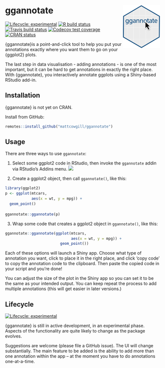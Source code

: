 
<!-- README.md is generated from README.Rmd. Please edit that file -->

# ggannotate <img src='man/figures/ggannotate_hex.png' align='right' height='138.5'/>

<!-- badges: start -->

[![Lifecycle:
experimental](https://img.shields.io/badge/lifecycle-experimental-orange.svg)](https://www.tidyverse.org/lifecycle/#experimental)
[![R build
status](https://github.com/mattcowgill/ggannotate/workflows/R-CMD-check/badge.svg)](https://github.com/mattcowgill/ggannotate/actions)
[![Travis build
status](https://travis-ci.com/mattcowgill/ggannotate.svg?branch=master)](https://travis-ci.com/mattcowgill/ggannotate)
[![Codecov test
coverage](https://codecov.io/gh/mattcowgill/ggannotate/branch/master/graph/badge.svg)](https://codecov.io/gh/mattcowgill/ggannotate?branch=master)
[![CRAN
status](https://www.r-pkg.org/badges/version/ggannotate)](https://CRAN.R-project.org/package=ggannotate)
<!-- badges: end -->

{ggannotate}is a point-and-click tool to help you put your annotations
exactly where you want them to go on your {ggplot2} plots.

The last step in data visualisation - adding annotations - is one of the
most important, but it can be hard to get annotations in exactly the
right place. With {ggannotate}, you interactively annotate ggplots using
a Shiny-based RStudio add-in.

## Installation

{ggannotate} is not yet on CRAN.

Install from GitHub:

``` r
remotes::install_github("mattcowgill/ggannotate")
```

## Usage

There are three ways to use `ggannotate`:

1.  Select some ggplot2 code in RStudio, then invoke the `ggannotate`
    addin via RStudio’s Addins menu.
    ![](https://github.com/MattCowgill/ggannotate/blob/dev/man/figures/ggannotate_example.gif?raw=true)

2.  Create a ggplot2 object, then call `ggannotate()`, like this:

<!-- end list -->

``` r
library(ggplot2)
p <- ggplot(mtcars, 
            aes(x = wt, y = mpg)) + 
  geom_point() 

ggannotate::ggannotate(p)
```

3.  Wrap some code that creates a ggplot2 object in `ggannotate()`, like
    this:

<!-- end list -->

``` r
ggannotate::ggannotate(ggplot(mtcars, 
                              aes(x = wt, y = mpg)) + 
                         geom_point())
```

Each of these options will launch a Shiny app. Choose what type of
annotation you want, click to place it in the right place, and click
‘copy code’ to copy the annotation code to the clipboard. Then paste
the copied code in your script and you’re done\!

You can adjust the size of the plot in the Shiny app so you can set it
to be the same as your intended output. You can keep repeat the process
to add multiple annotations (this will get easier in later versions.)

## Lifecycle

[![Lifecycle:
experimental](https://img.shields.io/badge/lifecycle-experimental-orange.svg)](https://www.tidyverse.org/lifecycle/#experimental)

{ggannotate} is still in active development, in an experimental phase.
Aspects of the functionality are quite likely to change as the package
evolves.

Suggestions are welcome (please file a GitHub issue). The UI will change
substantially. The main feature to be added is the ability to add more
than one annotation within the app – at the moment you have to do
annotations one-at-a-time.
